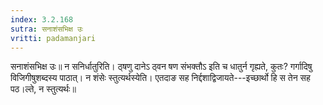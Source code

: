 ```yaml
---
index: 3.2.168
sutra: सनाशंसभिक्ष उः
vritti: padamanjari
---
```


 सनाशंसभिक्ष उः॥ न सनिर्धातुरिति। ठ्षणु दानेऽ ठ्वन षण संभक्तौऽ इति च धातुर्न गृह्यते, कुतः? गर्गादिषु विजिगीषुशब्दस्य पाठात्। न शंसेः स्तुत्यर्थस्येति। एतदाङ सह निर्द्दशाद्विजायते---इच्छार्थो हि स तेन सह पठ।ल्ते, न स्तुत्यर्थः॥